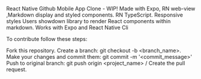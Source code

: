 React Native Github Mobile App Clone - WIP!
Made with Expo, RN web-view ,Markdown display and styled components. 
RN TypeScript.
Responsive styles
Users showdown library to render React components within markdown.
Works with Expo and React Native Cli

To contribute follow these steps:

Fork this repository.
Create a branch: git checkout -b <branch_name>.
Make your changes and commit them: git commit -m '<commit_message>'
Push to original branch: git push origin <project_name> / <local>
Create the pull request.

